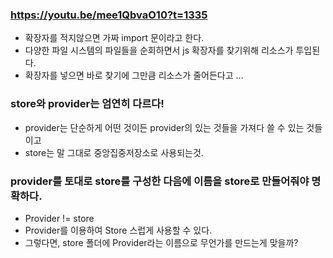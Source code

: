 ### https://youtu.be/mee1QbvaO10?t=1335
- 확장자를 적지않으면 가짜 import 문이라고 한다.
- 다양한 파일 시스템의 파일들을 순회하면서 js 확장자를 찾기위해 리소스가 투입된다.
- 확장자를 넣으면 바로 찾기에 그만큼 리소스가 줄어든다고 …


### store와 provider는 엄연히 다르다!
- provider는 단순하게 어떤 것이든 provider의 있는 것들을 가져다 쓸 수 있는 것들이고
- store는 말 그대로 중앙집중저장소로 사용되는것.

### provider를 토대로 store를 구성한 다음에 이름을 store로 만들어줘야 명확하다.

- Provider != store
- Provider를 이용하여 Store 스럽게 사용할 수 있다.
- 그렇다면, store 폴더에 Provider라는 이름으로 무언가를 만드는게 맞을까?